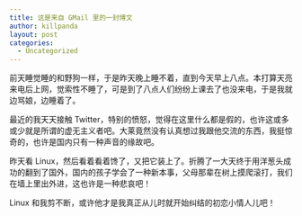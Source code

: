 ```yaml
---
title: 这是来自 GMail 里的一封博文
author: killpanda
layout: post
categories:
  - Uncategorized
---
```

前天睡觉睡的和野狗一样，于是昨天晚上睡不着，直到今天早上八点。本打算天亮来电后上网，觉索性不睡了，可是到了八点人们纷纷上课去了也没来电，于是我就边骂娘，边睡着了。

最近的我天天接触 Twitter，特别的愤怒，觉得在这里什么都是假的，也许这或多或少就是所谓的虚无主义者吧。大莱竟然没有认真想过我跟他交流的东西，我挺惊奇的，也许是国内只有一种声音的缘故吧。

昨天看 Linux，然后看着看着馋了，又把它装上了。折腾了一大天终于用洋葱头成功的翻到了国外，国内的孩子学会了一种新本事，父母那辈在树上摸爬滚打，我们在墙上里出外进，这也许是一种悲哀吧！

Linux 和我剪不断，或许他才是我真正从儿时就开始纠结的初恋小情人儿吧！

